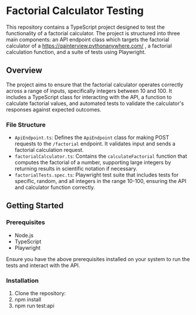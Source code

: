 # Factorial Calculator Testing

This repository contains a TypeScript project designed to test the functionality of a factorial calculator. The project is structured into three main components: an API endpoint class which targets the factorial calculator of a https://qainterview.pythonanywhere.com/ , a factorial calculation function, and a suite of tests using Playwright.

## Overview

The project aims to ensure that the factorial calculator operates correctly across a range of inputs, specifically integers between 10 and 100. It includes a TypeScript class for interacting with the API, a function to calculate factorial values, and automated tests to validate the calculator's responses against expected outcomes.

### File Structure

- `ApiEndpoint.ts`: Defines the `ApiEndpoint` class for making POST requests to the `/factorial` endpoint. It validates input and sends a factorial calculation request.
- `factorialCalculator.ts`: Contains the `calculateFactorial` function that computes the factorial of a number, supporting large integers by returning results in scientific notation if necessary.
- `factorialTests.spec.ts`: Playwright test suite that includes tests for specific, random, and all integers in the range 10-100, ensuring the API and calculator function correctly.

## Getting Started

### Prerequisites

- Node.js
- TypeScript
- Playwright

Ensure you have the above prerequisites installed on your system to run the tests and interact with the API.

### Installation

1. Clone the repository:
2. npm install
3. npm run test:api
